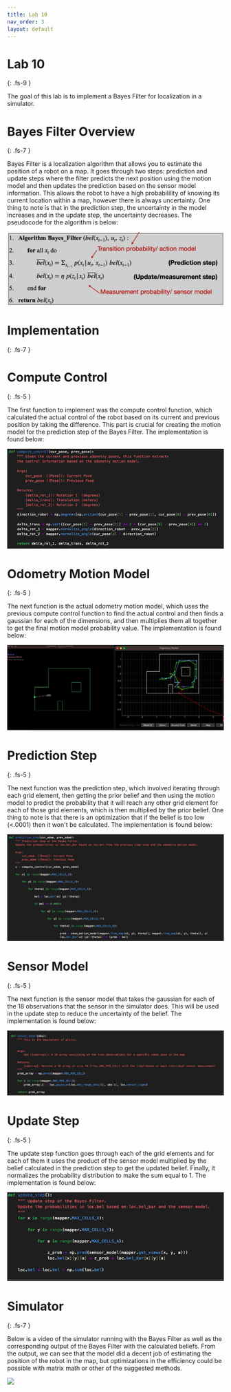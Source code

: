 ```yaml
---
title: Lab 10
nav_order: 3
layout: default
---
```


# Lab 10
{: .fs-9 }

The goal of this lab is to implement a Bayes Filter for localization in a simulator.

# Bayes Filter Overview
{: .fs-7 }

Bayes Filter is a localization algorithm that allows you to estimate the position of a robot on a map. It goes through two steps: prediction and update steps where the filter predicts the next position using the motion model and then updates the prediction based on the sensor model information. This allows the robot to have a high probabilility of knowing its current location within a map, however there is always uncertainty. One thing to note is that in the prediction step, the uncertainty in the model increases and in the update step, the uncertainty decreases. The pseudocode for the algorithm is below:

![](lab10pics/bayes.png)

# Implementation
{: .fs-7 }

# Compute Control
{: .fs-5 }

The first function to implement was the compute control function, which calculated the actual control of the robot based on its current and previous position by taking the difference. This part is crucial for creating the motion model for the prediction step of the Bayes Filter. The implementation is found below:

![](lab10pics/cc.png)

# Odometry Motion Model
{: .fs-5 }

The next function is the actual odometry motion model, which uses the previous compute control function to find the actual control and then finds a gaussian for each of the dimensions, and then multiplies them all together to get the final motion model probability value. The implementation is found below:


![](lab10pics/sim.png)

# Prediction Step
{: .fs-5 }

The next function was the prediction step, which involved iterating through each grid element, then getting the prior belief and then using the motion model to predict the probability that it will reach any other grid element for each of those grid elements, which is then multiplied by the prior belief. One thing to note is that there is an optimization that if the belief is too low (<.0001) then it won't be calculated. The implementation is found below:

![](lab10pics/pred.png)

# Sensor Model
{: .fs-5 }

The next function is the sensor model that takes the gaussian for each of the 18 observations that the sensor in the simulator does. This will be used in the update step to reduce the uncertainty of the belief. The implementation is found below:

![](lab10pics/sens.png)

# Update Step
{: .fs-5 }

The update step function goes through each of the grid elements and for each of them it uses the product of the sensor model multiplied by the belief calculated in the prediction step to get the updated belief. Finally, it normalizes the probability distribution to make the sum equal to 1. The implementation is found below:

![](lab10pics/up.png)

# Simulator
{: .fs-7 }

Below is a video of the simulator running with the Bayes Filter as well as the corresponding output of the Bayes Filter with the calculated beliefs. From the output, we can see that the model did a decent job of estimating the position of the robot in the map, but optimizations in the efficiency could be possible with matrix math or other of the suggested methods.

[![](https://img.youtube.com/vi/p8a5-0et8k0/0.jpg)](https://www.youtube.com/watch?v=p8a5-0et8k0)

<script src="https://gist.github.com/RishiYennu/93154c1a51b18a91a2a8827ba13efc0c.js"></script>